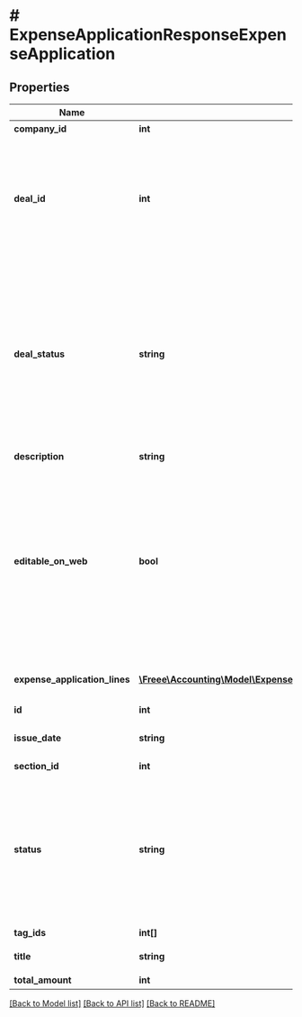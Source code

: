 # # ExpenseApplicationResponseExpenseApplication

## Properties

Name | Type | Description | Notes
------------ | ------------- | ------------- | -------------
**company_id** | **int** | 事業所ID | 
**deal_id** | **int** | 取引ID (申請ステータス:statusがapprovedで、取引が存在する時のみdeal_idが表示されます) | 
**deal_status** | **string** | 取引ステータス (申請ステータス:statusがapprovedで、取引が存在する時のみdeal_statusが表示されます settled:精算済み, unsettled:清算待ち) | 
**description** | **string** | 備考 | [optional] 
**editable_on_web** | **bool** | 会計freeeのWeb画面から申請内容を編集可能：falseの場合、Web上からの項目行の追加／削除・金額の編集が出来なくなります。APIでの編集は可能です。 | 
**expense_application_lines** | [**\Freee\Accounting\Model\ExpenseApplicationResponseExpenseApplicationExpenseApplicationLines[]**](ExpenseApplicationResponseExpenseApplicationExpenseApplicationLines.md) | 経費申請の項目行一覧（配列） | 
**id** | **int** | 経費申請ID | 
**issue_date** | **string** | 申請日 (yyyy-mm-dd) | 
**section_id** | **int** | 部門ID | [optional] 
**status** | **string** | 申請ステータス(draft:下書き, in_progress:申請中, approved:承認済, rejected:却下, feedback:差戻し) | 
**tag_ids** | **int[]** | メモタグID | [optional] 
**title** | **string** | 申請タイトル | 
**total_amount** | **int** | 合計金額 | [optional] 

[[Back to Model list]](../../README.md#documentation-for-models) [[Back to API list]](../../README.md#documentation-for-api-endpoints) [[Back to README]](../../README.md)


